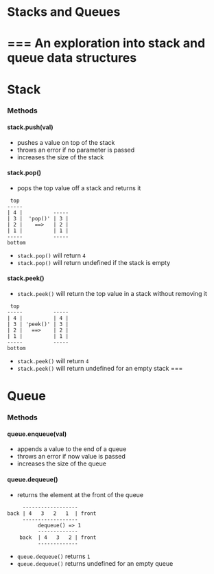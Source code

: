 # Stacks and Queues
===
An exploration into stack and queue data structures
===
# Stack
### Methods
#### stack.push(val)
- pushes a value on top of the stack
- throws an error if no parameter is passed
- increases the size of the stack

#### stack.pop()
- pops the top value off a stack and returns it
```
 top
-----
| 4 |          -----
| 3 |  'pop()' | 3 |
| 2 |    ==>   | 2 |
| 1 |          | 1 |
-----          -----
bottom
```
- `stack.pop()` will return `4`
- `stack.pop()` will return undefined if the stack is empty

#### stack.peek()
- `stack.peek()` will return the top value in a stack without removing it
```
 top
-----          -----
| 4 |          | 4 |
| 3 | 'peek()' | 3 |
| 2 |   ==>    | 2 |
| 1 |          | 1 |
-----          -----
bottom
```
- `stack.peek()` will return `4`
- `stack.peek()` will return undefined for an empty stack
===
# Queue
### Methods
#### queue.enqueue(val)
- appends a value to the end of a queue
- throws an error if now value is passed
- increases the size of the queue

#### queue.dequeue()
- returns the element at the front of the queue
```
     ------------------
back | 4   3   2   1  | front
     ------------------
          dequeue() => 1
          -------------
    back  | 4   3   2 | front 
          -------------
```
- `queue.dequeue()` returns `1`
- `queue.dequeue()` returns undefined for an empty queue
